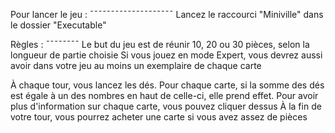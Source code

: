 Pour lancer le jeu : 
¯¯¯¯¯¯¯¯¯¯¯¯¯¯¯¯¯¯¯¯
Lancez le raccourci "Miniville" dans le dossier "Executable"


Règles :
¯¯¯¯¯¯¯¯
Le but du jeu est de réunir 10, 20 ou 30 pièces, selon la longueur de partie choisie
Si vous jouez en mode Expert, vous devrez aussi avoir dans votre jeu au moins un exemplaire de chaque carte

À chaque tour, vous lancez les dés. Pour chaque carte, si la somme des dés est égale à un des nombres en haut de celle-ci, elle prend effet. Pour avoir plus d'information sur chaque carte, vous pouvez cliquer dessus
À la fin de votre tour, vous pourrez acheter une carte si vous avez assez de pièces
